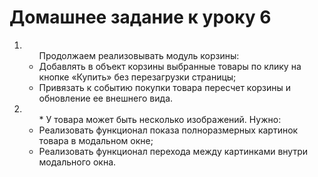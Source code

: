 <h1> Домашнее задание к уроку 6 </h1>
<ol>
	<li>
		<ul>Продолжаем реализовывать модуль корзины:
			<li>
				Добавлять в объект корзины выбранные товары по клику на кнопке «Купить» без перезагрузки страницы;
			</li>
			<li>
				Привязать к событию покупки товара пересчет корзины и обновление ее внешнего вида.
			</li>
		</ul>
	</li>
	<li>
		<ul>* У товара может быть несколько изображений. Нужно:
			<li>
				Реализовать функционал показа полноразмерных картинок товара в модальном окне;
			</li>
			<li>
				Реализовать функционал перехода между картинками внутри модального окна.
			</li>
		</ul>
	</li>
</ol>
